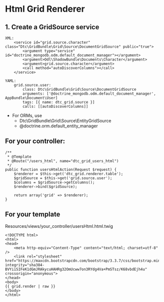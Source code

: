 # Html Grid Renderer

## 1. Create a GridSource service

    XML:
        <service id="grid.source.character" class="Dtc\GridBundle\Grid\Source\DocumentGridSource" public="true">
            <argument type="service" id="doctrine_mongodb.odm.default_document_manager"></argument>
            <argument>Odl\ShadowBundle\Documents\Character</argument>
            <argument>grid.source.character</argument>
            <call method="autoDiscoverColumns"></call>
        </service>
    
    YAML:
        grid.source.user:
            class: Dtc\GridBundle\Grid\Source\DocumentGridSource
            arguments: ['@doctrine_mongodb.odm.default_document_manager', AppBundle\Document\User]
            tags: [{ name: dtc_grid.source }]
            calls: [[autoDiscoverColumns]]

 * For ORMs, use
    * Dtc\GridBundle\Grid\Source\EntityGridSource
    * @doctrine.orm.default_entity_manager

## For your controller:

    /**
     * @Template
     * @Route("/users_html", name="dtc_grid_users_html")
     */
    public function usersHtmlAction(Request $request) {
        $renderer = $this->get('dtc_grid.renderer.table');
        $gridSource = $this->get('grid.source.user');
        $columns = $gridSource->getColumns();
        $renderer->bind($gridSource);

        return array('grid' => $renderer);
    }
    
    
## For your template

Resources/views/your_controller/usersHtml.html.twig

    <!DOCTYPE html>
    <html>
    <head>
        <meta http-equiv="Content-Type" content="text/html; charset=utf-8" />
        <link rel="stylesheet" href="https://maxcdn.bootstrapcdn.com/bootstrap/3.3.7/css/bootstrap.min.css" integrity="sha384-BVYiiSIFeK1dGmJRAkycuHAHRg32OmUcww7on3RYdg4Va+PmSTsz/K68vbdEjh4u" crossorigin="anonymous">
    </head>
    <body>
    {{ grid.render | raw }}
    </body>
    </html>